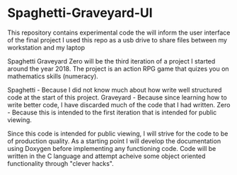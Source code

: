# Spaghetti-Graveyard-UI
This repository contains experimental code the will inform the user interface of the final project
I used this repo as a usb drive to share files between my workstation and my laptop

Spaghetti Graveyard Zero will be the third iteration of a project I started around the year 2018.
The project is an action RPG game that quizes you on mathematics skills (numeracy).

Spaghetti - Because I did not know much about how write well structured code at the start of this project.
Graveyard - Because since learning how to write better code, I have discarded much of the code that I had written.
Zero      - Because this is intended to the first iteration that is intended for public viewing.


Since this code is intended for public viewing, I will strive for the code to be of production quality.
As a starting point I will develop the documentation using Doxygen before implementing any functioning code.
Code will be written in the C language and attempt acheive some object oriented functionality through "clever hacks".
